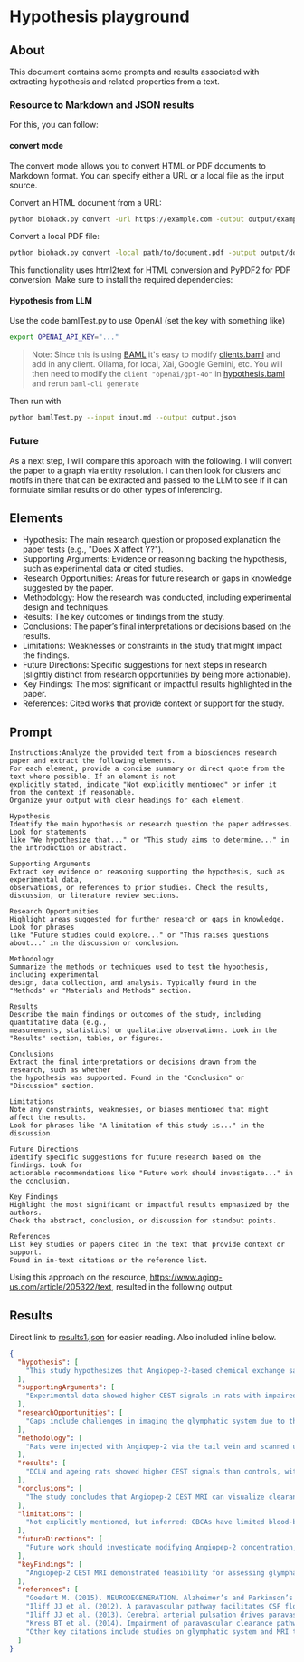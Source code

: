 # Hypothesis playground

## About

This document contains some prompts and results associated with extracting hypothesis and related properties from a text.

### Resource to Markdown and JSON results

For this, you can follow:

#### convert mode

The convert mode allows you to convert HTML or PDF documents to Markdown format. You can specify either a URL or a local file as the input source.

Convert an HTML document from a URL:
```bash
python biohack.py convert -url https://example.com -output output/example.md
```

Convert a local PDF file:
```bash
python biohack.py convert -local path/to/document.pdf -output output/document.md
```

This functionality uses html2text for HTML conversion and PyPDF2 for PDF conversion. Make sure to install the required dependencies:

#### Hypothesis from LLM

Use the code bamlTest.py to use OpenAI (set the key with something like)

```bash
export OPENAI_API_KEY="..."
```

> Note: Since this is using [BAML](https://github.com/BoundaryML/baml) it's easy to 
> modify [clients.baml](baml_src/clients.baml) and add in any client.  Ollama, for local,
> Xai, Google Gemini, etc.  You will then need to modify the ``` client "openai/gpt-4o" ```
> in [hypothesis.baml](baml_src/hypothesis.baml) and rerun ```baml-cli generate```

Then run with

```bash
python bamlTest.py --input input.md --output output.json
```

### Future

As a next step, I will compare this approach with the following. I will convert the paper to a graph via entity resolution.  I can then look for clusters and motifs in there that can be extracted and passed to the LLM to see if it can formulate similar results or do other types of inferencing.  


## Elements

* Hypothesis: The main research question or proposed explanation the paper tests (e.g., "Does X affect Y?").
* Supporting Arguments: Evidence or reasoning backing the hypothesis, such as experimental data or cited studies.
* Research Opportunities: Areas for future research or gaps in knowledge suggested by the paper.
* Methodology: How the research was conducted, including experimental design and techniques.
* Results: The key outcomes or findings from the study.
* Conclusions: The paper’s final interpretations or decisions based on the results.
* Limitations: Weaknesses or constraints in the study that might impact the findings.
* Future Directions: Specific suggestions for next steps in research (slightly distinct from research opportunities by being more actionable).
* Key Findings: The most significant or impactful results highlighted in the paper.
* References: Cited works that provide context or support for the study.

## Prompt

```
Instructions:Analyze the provided text from a biosciences research paper and extract the following elements. 
For each element, provide a concise summary or direct quote from the text where possible. If an element is not 
explicitly stated, indicate "Not explicitly mentioned" or infer it from the context if reasonable. 
Organize your output with clear headings for each element.

Hypothesis  
Identify the main hypothesis or research question the paper addresses. Look for statements 
like "We hypothesize that..." or "This study aims to determine..." in the introduction or abstract.

Supporting Arguments  
Extract key evidence or reasoning supporting the hypothesis, such as experimental data, 
observations, or references to prior studies. Check the results, discussion, or literature review sections.

Research Opportunities  
Highlight areas suggested for further research or gaps in knowledge. Look for phrases 
like "Future studies could explore..." or "This raises questions about..." in the discussion or conclusion.

Methodology  
Summarize the methods or techniques used to test the hypothesis, including experimental 
design, data collection, and analysis. Typically found in the "Methods" or "Materials and Methods" section.

Results  
Describe the main findings or outcomes of the study, including quantitative data (e.g., 
measurements, statistics) or qualitative observations. Look in the "Results" section, tables, or figures.

Conclusions  
Extract the final interpretations or decisions drawn from the research, such as whether 
the hypothesis was supported. Found in the "Conclusion" or "Discussion" section.

Limitations  
Note any constraints, weaknesses, or biases mentioned that might affect the results. 
Look for phrases like "A limitation of this study is..." in the discussion.

Future Directions  
Identify specific suggestions for future research based on the findings. Look for 
actionable recommendations like "Future work should investigate..." in the conclusion.

Key Findings  
Highlight the most significant or impactful results emphasized by the authors. 
Check the abstract, conclusion, or discussion for standout points.

References  
List key studies or papers cited in the text that provide context or support. 
Found in in-text citations or the reference list.

```

Using this approach on the resource,  https://www.aging-us.com/article/205322/text, resulted in the following output.

## Results

Direct link to [results1.json](results1.json) for easier reading.  Also included inline below.  

```json
{
  "hypothesis": [
    "This study hypothesizes that Angiopep-2-based chemical exchange saturation transfer (CEST) MRI can visualize and assess the clearance function of the glymphatic system in vivo, as indicated by statements like 'we describe an MRI method based on chemical exchange saturation transfer (CEST) of the Angiopep-2 probe to visualize the clearance function of the glymphatic system.'"
  ],
  "supportingArguments": [
    "Experimental data showed higher CEST signals in rats with impaired glymphatic function (e.g., deep cervical lymph node ligation and ageing groups) compared to controls, supporting the hypothesis; references to prior studies (e.g., Iliff et al. 2012, 2013) on glymphatic dysfunction provide additional reasoning."
  ],
  "researchOpportunities": [
    "Gaps include challenges in imaging the glymphatic system due to the blood-brain barrier, as noted in the introduction; the discussion suggests opportunities like exploring CEST sequence optimization and Angiopep-2 modifications for better results."
  ],
  "methodology": [
    "Rats were injected with Angiopep-2 via the tail vein and scanned using CEST-MRI at 7 T at various time points (0, 30, 60, 90, 120 min); models included bilateral deep cervical lymph node ligation and ageing rats, with fluorescence staining and behavioral tests (e.g., Morris water maze) also employed."
  ],
  "results": [
    "DCLN and ageing rats showed higher CEST signals than controls, with peak enhancement at 60 minutes; fluorescence staining confirmed more FITC-Angiopep-2 residue in impaired glymphatic models, and behavioral tests indicated spatial memory decline in DCLN rats."
  ],
  "conclusions": [
    "The study concludes that Angiopep-2 CEST MRI can visualize clearance in the glymphatic system, as stated: 'We conclude that this new MRI method can visualize clearance in the glymphatic system.'"
  ],
  "limitations": [
    "Not explicitly mentioned, but inferred: GBCAs have limited blood-brain barrier penetration, higher doses were used which may not translate to clinical settings, and scanning was limited to a single layer due to time constraints, potentially affecting applicability."
  ],
  "futureDirections": [
    "Future work should investigate modifying Angiopep-2 concentration, optimizing CEST sequences for reduced scanning time and 3D whole-brain imaging, and addressing clinical limitations like injection volume, as suggested in the discussion."
  ],
  "keyFindings": [
    "Angiopep-2 CEST MRI demonstrated feasibility for assessing glymphatic clearance, with higher signals in impaired models (DCLN and ageing rats), confirming its potential for visualizing dysfunction."
  ],
  "references": [
    "Goedert M. (2015). NEURODEGENERATION. Alzheimer’s and Parkinson’s diseases: The prion concept in relation to assembled Aβ, tau, and α-synuclein. Science.",
    "Iliff JJ et al. (2012). A paravascular pathway facilitates CSF flow through the brain parenchyma and the clearance of interstitial solutes, including amyloid β. Sci Transl Med.",
    "Iliff JJ et al. (2013). Cerebral arterial pulsation drives paravascular CSF-interstitial fluid exchange in the murine brain. J Neurosci.",
    "Kress BT et al. (2014). Impairment of paravascular clearance pathways in the aging brain. Ann Neurol.",
    "Other key citations include studies on glymphatic system and MRI techniques, such as those by Da Mesquita S. (2018) and Ringstad G. (2017)."
  ]
}

```